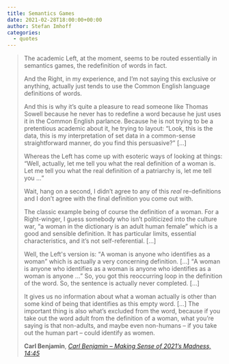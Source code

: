```yaml
---
title: Semantics Games
date: 2021-02-28T18:00:00+00:00
author: Stefan Imhoff
categories:
  - quotes
---
```


> The academic Left, at the moment, seems to be routed essentially in semantics games, the redefinition of words in fact.
>
> And the Right, in my experience, and I’m not saying this exclusive or anything, actually just tends to use the Common English language definitions of words.
>
> And this is why it’s quite a pleasure to read someone like Thomas Sowell because he never has to redefine a word because he just uses it in the Common English parlance. Because he is not trying to be a pretentious academic about it, he trying to layout: <q>Look, this is the data, this is my interpretation of set data in a common-sense straightforward manner, do you find this persuasive?</q> […]
>
> Whereas the Left has come up with esoteric ways of looking at things: <q>Well, actually, let me tell you what the real definition of a woman is. Let me tell you what the real definition of a patriarchy is, let me tell you …</q>
>
> Wait, hang on a second, I didn’t agree to any of this _real_ re-definitions and I don’t agree with the final definition you come out with.
>
> The classic example being of course the definition of a woman. For a Right-winger, I guess somebody who isn’t politicized into the culture war, <q>a woman in the dictionary is an adult human female</q> which is a good and sensible definition. It has particular limits, essential characteristics, and it’s not self-referential. […]
>
> Well, the Left's version is: <q>A woman is anyone who identifies as a woman</q> which is actually a very concerning definition. […] <q>A woman is anyone who identifies as a woman is anyone who identifies as a woman is anyone …</q> So, you got this reoccurring loop in the definition of the word. So, the sentence is actually never completed. […]
>
> It gives us no information about what a woman actually is other than some kind of being that identifies as this empty word. […] The important thing is also what’s excluded from the word, because if you take out the word adult from the definition of a woman, what you’re saying is that non-adults, and maybe even non-humans – if you take out the human part – could identify as women.
>
> **Carl Benjamin**, _[Carl Benjamin – Making Sense of 2021’s Madness, 14:45](https://podcasts.apple.com/de/podcast/modern-wisdom/id1347973549?i=1000508156657)_
